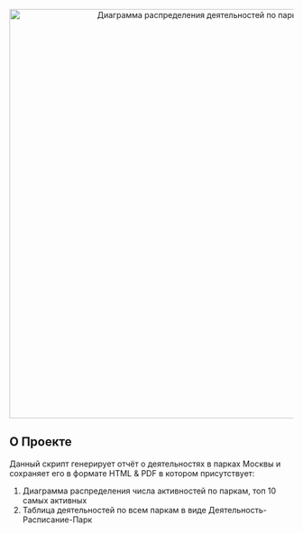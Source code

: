 <p align="center">
      <img src="https://im.wampi.ru/2023/08/08/i.png" width="726" alt="Диаграмма распределения деятельностей по паркам Москвы">
</p>

## О Проекте

Данный скрипт генерирует отчёт о деятельностях в парках Москвы и сохраняет его в формате HTML & PDF в котором присутствует:
1. Диаграмма распределения числа активностей по паркам, топ 10 самых активных
2. Таблица деятельностей по всем паркам в виде Деятельность-Расписание-Парк
